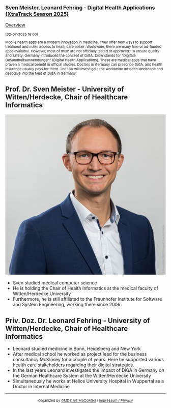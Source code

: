 ### Sven Meister, Leonard Fehring - Digital Health Applications  [(XtraTrack Season 2025)](/2025/XtraTracksOverview)

[Overview](/2025/XtraTracksOverview)

<p style="font-size:11px">(02-07-2025 16:00)</p>

<p style="font-size:11px">Mobile health apps are a modern innovation in medicine. They offer new ways to support treatment and make access to healthcare easier. Worldwide, there are many free or ad-funded apps available. However, most of them are not officially tested or approved. To ensure quality and safety, Germany introduced the concept of DiGA. DiGA stands for "Digitale Gesundheitsanwendungen" (Digital Health Applications). These are medical apps that have proven a medical benefit in official studies. Doctors in Germany can prescribe DiGA, and health insurance usually pays for them. The talk will investigate the worldwide mHealth landscape and deepdive into the field of DiGA in Germany. </p>

<!-- Once the Video is recorded -->
<!--<center> <iframe width="560" height="315" src="https://www.youtube.com/embed/kj1rjbpFQL4?si=WGxBJCuQPZvbVlOQ" title="YouTube video player" frameborder="0" allow="accelerometer; autoplay; clipboard-write; encrypted-media; gyroscope; picture-in-picture; web-share" referrerpolicy="strict-origin-when-cross-origin" allowfullscreen></iframe></center>-->

<!-- [Register now](/2024/XtraTrackOverview) to secure your spot in the lectures and receive a calendar invitation including the access link.-->

<!-- [Join Us Life](/2024/XtraTrackOverview) to secure your spot in the lectures and receive a calendar invitation including the access link.-->

## Prof. Dr. Sven Meister - University of Witten/Herdecke, Chair of Healthcare Informatics

<img src="/images/2025/sven-meister.jpg?raw=true"/>

* Sven studied medical computer science
* He is holding the Chair of Health Informatics at the medical faculty of Witten/Herdecke University
* Furthermore, he is still affiliated to the Fraunhofer Institute for Software and System Engineering, working there since 2006


## Priv. Doz. Dr. Leonard Fehring - University of Witten/Herdecke, Chair of Healthcare Informatics

* Leonard studied medicine in Bonn, Heidelberg and New York
* After medical school he worked as project lead for the business consultancy McKinsey for a couple of years. Here he supported various health care stakeholders regarding their digital strategies.
* In the last years Leonard investigated the impact of DiGA in Germany on the German Healthcare System at the Witten/Herdecke University
* Simultaneously he works at Helios University Hospital in Wuppertal as a Doctor in Internal Medicine
<!-- second speaker-->
<!--<img src="/images/??/USER.jpg?raw=true"/>

<p style="font-size:11px">CV</p>-->

---
<center><p style="font-size:11px">Organized by <a href="http://mocomed.de">GMDS AG MoCoMed</a> / <a href="/imprint">Impressum / Privacy</a></p></center>
